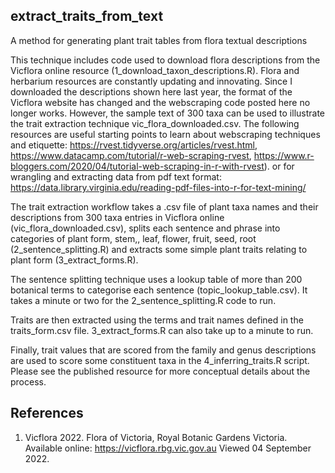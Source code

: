 ## extract_traits_from_text

A method for generating plant trait tables from flora textual descriptions

This technique includes code used to download flora descriptions from the Vicflora online resource (1_download_taxon_descriptions.R). Flora and herbarium resources are constantly updating and innovating. Since I downloaded the descriptions shown here last year, the format of the Vicflora website has changed and the webscraping code posted here no longer works. However, the sample text of 300 taxa can be used to illustrate the trait extraction technique vic_flora_downloaded.csv. The following resources are useful starting points to learn about webscraping techniques and etiquette:
https://rvest.tidyverse.org/articles/rvest.html,
https://www.datacamp.com/tutorial/r-web-scraping-rvest,
https://www.r-bloggers.com/2020/04/tutorial-web-scraping-in-r-with-rvest).
or for wrangling and extracting data from pdf text format:
https://data.library.virginia.edu/reading-pdf-files-into-r-for-text-mining/

The trait extraction workflow takes a .csv file of plant taxa names and their descriptions from 300 taxa entries in Vicflora online (vic_flora_downloaded.csv), splits each sentence and phrase into categories of plant form, stem,, leaf, flower, fruit, seed, root (2_sentence_splitting.R) and extracts some simple plant traits relating to plant form (3_extract_forms.R).

The sentence splitting technique uses a lookup table of more than 200 botanical terms to categorise each sentence (topic_lookup_table.csv). It takes a minute or two for the 2_sentence_splitting.R code to run.

Traits are then extracted using the terms and trait names defined in the traits_form.csv file. 3_extract_forms.R can also take up to a minute to run.

Finally, trait values that are scored from the family and genus descriptions are used to score some constituent taxa in the 4_inferring_traits.R script. Please see the published resource for more conceptual details about the process.  

## References
1. Vicflora 2022. Flora of Victoria, Royal Botanic Gardens Victoria.
Available online: https://vicflora.rbg.vic.gov.au
Viewed 04 September 2022.
